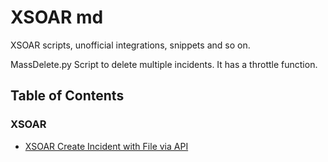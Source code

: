 # XSOAR md
XSOAR scripts, unofficial integrations, snippets and so on.

MassDelete.py
Script to delete multiple incidents.
It has a throttle function.


## Table of Contents

### XSOAR
* [XSOAR Create Incident with File via API](XSOAR-Create-Incident-with-File-via-API)